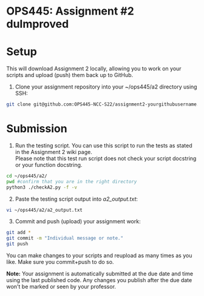 # OPS445: Assignment #2 duImproved
# Setup
This will download Assignment 2 locally, allowing you to work on your scripts and upload (push) them back up to GitHub.

1. Clone your assignment repository into your ~/ops445/a2 directory using SSH:
```bash
git clone git@github.com:OPS445-NCC-S22/assignment2-yourgithubusername.git ~/ops445/a2/
```

# Submission
1. Run the testing script. You can use this script to run the tests as stated in the Assignment 2 wiki page.  
Please note that this test run script does not check your script docstring or your function docstring.  
```bash
cd ~/ops445/a2/
pwd #confirm that you are in the right directory
python3 ./checkA2.py -f -v
```

2. Paste the testing script output into *a2_output.txt*:
```bash
vi ~/ops445/a2/a2_output.txt
```

3. Commit and push (upload) your assignment work:
```bash
git add *
git commit -m "Individual message or note."
git push
```

You can make changes to your scripts and reupload as many times as you like. Make sure you commit+push to do so.

**Note:** Your assignment is automatically submitted at the due date and time using the last published code. Any changes you publish after the due date won't be marked or seen by your professor.
